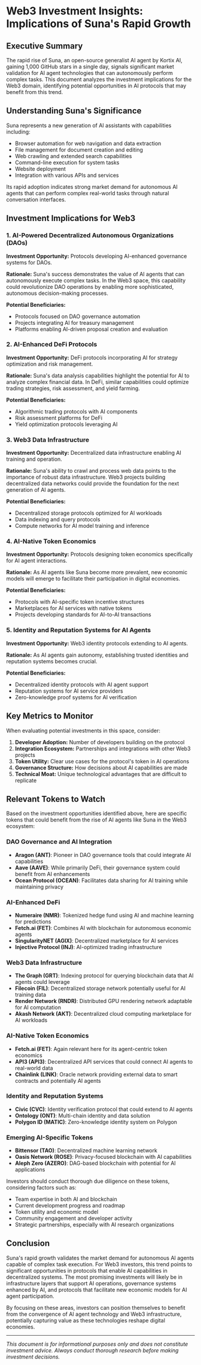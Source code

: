 # Web3 Investment Insights: Implications of Suna's Rapid Growth

## Executive Summary

The rapid rise of Suna, an open-source generalist AI agent by Kortix AI, gaining 1,000 GitHub stars in a single day, signals significant market validation for AI agent technologies that can autonomously perform complex tasks. This document analyzes the investment implications for the Web3 domain, identifying potential opportunities in AI protocols that may benefit from this trend.

## Understanding Suna's Significance

Suna represents a new generation of AI assistants with capabilities including:
- Browser automation for web navigation and data extraction
- File management for document creation and editing
- Web crawling and extended search capabilities
- Command-line execution for system tasks
- Website deployment
- Integration with various APIs and services

Its rapid adoption indicates strong market demand for autonomous AI agents that can perform complex real-world tasks through natural conversation interfaces.

## Investment Implications for Web3

### 1. AI-Powered Decentralized Autonomous Organizations (DAOs)

**Investment Opportunity:** Protocols developing AI-enhanced governance systems for DAOs.

**Rationale:** Suna's success demonstrates the value of AI agents that can autonomously execute complex tasks. In the Web3 space, this capability could revolutionize DAO operations by enabling more sophisticated, autonomous decision-making processes.

**Potential Beneficiaries:**
- Protocols focused on DAO governance automation
- Projects integrating AI for treasury management
- Platforms enabling AI-driven proposal creation and evaluation

### 2. AI-Enhanced DeFi Protocols

**Investment Opportunity:** DeFi protocols incorporating AI for strategy optimization and risk management.

**Rationale:** Suna's data analysis capabilities highlight the potential for AI to analyze complex financial data. In DeFi, similar capabilities could optimize trading strategies, risk assessment, and yield farming.

**Potential Beneficiaries:**
- Algorithmic trading protocols with AI components
- Risk assessment platforms for DeFi
- Yield optimization protocols leveraging AI

### 3. Web3 Data Infrastructure

**Investment Opportunity:** Decentralized data infrastructure enabling AI training and operation.

**Rationale:** Suna's ability to crawl and process web data points to the importance of robust data infrastructure. Web3 projects building decentralized data networks could provide the foundation for the next generation of AI agents.

**Potential Beneficiaries:**
- Decentralized storage protocols optimized for AI workloads
- Data indexing and query protocols
- Compute networks for AI model training and inference

### 4. AI-Native Token Economics

**Investment Opportunity:** Protocols designing token economics specifically for AI agent interactions.

**Rationale:** As AI agents like Suna become more prevalent, new economic models will emerge to facilitate their participation in digital economies.

**Potential Beneficiaries:**
- Protocols with AI-specific token incentive structures
- Marketplaces for AI services with native tokens
- Projects developing standards for AI-to-AI transactions

### 5. Identity and Reputation Systems for AI Agents

**Investment Opportunity:** Web3 identity protocols extending to AI agents.

**Rationale:** As AI agents gain autonomy, establishing trusted identities and reputation systems becomes crucial.

**Potential Beneficiaries:**
- Decentralized identity protocols with AI agent support
- Reputation systems for AI service providers
- Zero-knowledge proof systems for AI verification

## Key Metrics to Monitor

When evaluating potential investments in this space, consider:

1. **Developer Adoption:** Number of developers building on the protocol
2. **Integration Ecosystem:** Partnerships and integrations with other Web3 projects
3. **Token Utility:** Clear use cases for the protocol's token in AI operations
4. **Governance Structure:** How decisions about AI capabilities are made
5. **Technical Moat:** Unique technological advantages that are difficult to replicate

## Relevant Tokens to Watch

Based on the investment opportunities identified above, here are specific tokens that could benefit from the rise of AI agents like Suna in the Web3 ecosystem:

### DAO Governance and AI Integration
- **Aragon (ANT)**: Pioneer in DAO governance tools that could integrate AI capabilities
- **Aave (AAVE)**: While primarily DeFi, their governance system could benefit from AI enhancements
- **Ocean Protocol (OCEAN)**: Facilitates data sharing for AI training while maintaining privacy

### AI-Enhanced DeFi
- **Numeraire (NMR)**: Tokenized hedge fund using AI and machine learning for predictions
- **Fetch.ai (FET)**: Combines AI with blockchain for autonomous economic agents
- **SingularityNET (AGIX)**: Decentralized marketplace for AI services
- **Injective Protocol (INJ)**: AI-optimized trading infrastructure

### Web3 Data Infrastructure
- **The Graph (GRT)**: Indexing protocol for querying blockchain data that AI agents could leverage
- **Filecoin (FIL)**: Decentralized storage network potentially useful for AI training data
- **Render Network (RNDR)**: Distributed GPU rendering network adaptable for AI computation
- **Akash Network (AKT)**: Decentralized cloud computing marketplace for AI workloads

### AI-Native Token Economics
- **Fetch.ai (FET)**: Again relevant here for its agent-centric token economics
- **API3 (API3)**: Decentralized API services that could connect AI agents to real-world data
- **Chainlink (LINK)**: Oracle network providing external data to smart contracts and potentially AI agents

### Identity and Reputation Systems
- **Civic (CVC)**: Identity verification protocol that could extend to AI agents
- **Ontology (ONT)**: Multi-chain identity and data solution
- **Polygon ID (MATIC)**: Zero-knowledge identity system on Polygon

### Emerging AI-Specific Tokens
- **Bittensor (TAO)**: Decentralized machine learning network
- **Oasis Network (ROSE)**: Privacy-focused blockchain with AI capabilities
- **Aleph Zero (AZERO)**: DAG-based blockchain with potential for AI applications

Investors should conduct thorough due diligence on these tokens, considering factors such as:
- Team expertise in both AI and blockchain
- Current development progress and roadmap
- Token utility and economic model
- Community engagement and developer activity
- Strategic partnerships, especially with AI research organizations

## Conclusion

Suna's rapid growth validates the market demand for autonomous AI agents capable of complex task execution. For Web3 investors, this trend points to significant opportunities in protocols that enable AI capabilities in decentralized systems. The most promising investments will likely be in infrastructure layers that support AI operations, governance systems enhanced by AI, and protocols that facilitate new economic models for AI agent participation.

By focusing on these areas, investors can position themselves to benefit from the convergence of AI agent technology and Web3 infrastructure, potentially capturing value as these technologies reshape digital economies.

---
*This document is for informational purposes only and does not constitute investment advice. Always conduct thorough research before making investment decisions.*
